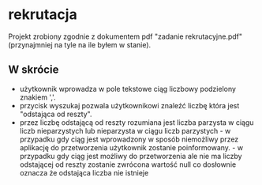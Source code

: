 # rekrutacja

Projekt zrobiony zgodnie z dokumentem pdf "zadanie rekrutacyjne.pdf"(przynajmniej na tyle na ile byłem w stanie).

## W skrócie

- użytkownik wprowadza w pole tekstowe ciąg liczbowy podzielony znakiem ','. 
- przycisk wyszukaj pozwala użytkownikowi znaleźć liczbę która jest "odstająca od reszty".
- przez liczbę odstającą od reszty rozumiana jest liczba parzysta w ciągu liczb nieparzystych lub nieparzysta w ciągu liczb parzystych
        - w przypadku gdy ciąg jest wprowadzony w sposób niemożliwy przez aplikację do przetworzenia użytkownik zostanie poinformowany.
        - w przypadku gdy ciąg jest możliwy do przetworzenia ale nie ma liczby odstającej od reszty zostanie zwrócona wartość null co dosłownie oznacza że odstająca liczba nie istnieje 
